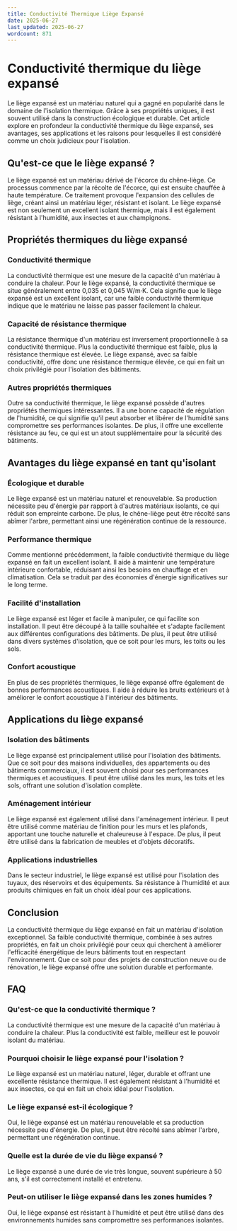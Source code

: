```yaml
---
title: Conductivité Thermique Liège Expansé
date: 2025-06-27
last_updated: 2025-06-27
wordcount: 871
---
```


# Conductivité thermique du liège expansé

Le liège expansé est un matériau naturel qui a gagné en popularité dans le domaine de l'isolation thermique. Grâce à ses propriétés uniques, il est souvent utilisé dans la construction écologique et durable. Cet article explore en profondeur la conductivité thermique du liège expansé, ses avantages, ses applications et les raisons pour lesquelles il est considéré comme un choix judicieux pour l'isolation.

## Qu'est-ce que le liège expansé ?

Le liège expansé est un matériau dérivé de l'écorce du chêne-liège. Ce processus commence par la récolte de l'écorce, qui est ensuite chauffée à haute température. Ce traitement provoque l'expansion des cellules de liège, créant ainsi un matériau léger, résistant et isolant. Le liège expansé est non seulement un excellent isolant thermique, mais il est également résistant à l'humidité, aux insectes et aux champignons.

## Propriétés thermiques du liège expansé

### Conductivité thermique

La conductivité thermique est une mesure de la capacité d'un matériau à conduire la chaleur. Pour le liège expansé, la conductivité thermique se situe généralement entre 0,035 et 0,045 W/m·K. Cela signifie que le liège expansé est un excellent isolant, car une faible conductivité thermique indique que le matériau ne laisse pas passer facilement la chaleur.

### Capacité de résistance thermique

La résistance thermique d'un matériau est inversement proportionnelle à sa conductivité thermique. Plus la conductivité thermique est faible, plus la résistance thermique est élevée. Le liège expansé, avec sa faible conductivité, offre donc une résistance thermique élevée, ce qui en fait un choix privilégié pour l'isolation des bâtiments.

### Autres propriétés thermiques

Outre sa conductivité thermique, le liège expansé possède d'autres propriétés thermiques intéressantes. Il a une bonne capacité de régulation de l'humidité, ce qui signifie qu'il peut absorber et libérer de l'humidité sans compromettre ses performances isolantes. De plus, il offre une excellente résistance au feu, ce qui est un atout supplémentaire pour la sécurité des bâtiments.

## Avantages du liège expansé en tant qu'isolant

### Écologique et durable

Le liège expansé est un matériau naturel et renouvelable. Sa production nécessite peu d'énergie par rapport à d'autres matériaux isolants, ce qui réduit son empreinte carbone. De plus, le chêne-liège peut être récolté sans abîmer l'arbre, permettant ainsi une régénération continue de la ressource.

### Performance thermique

Comme mentionné précédemment, la faible conductivité thermique du liège expansé en fait un excellent isolant. Il aide à maintenir une température intérieure confortable, réduisant ainsi les besoins en chauffage et en climatisation. Cela se traduit par des économies d'énergie significatives sur le long terme.

### Facilité d'installation

Le liège expansé est léger et facile à manipuler, ce qui facilite son installation. Il peut être découpé à la taille souhaitée et s'adapte facilement aux différentes configurations des bâtiments. De plus, il peut être utilisé dans divers systèmes d'isolation, que ce soit pour les murs, les toits ou les sols.

### Confort acoustique

En plus de ses propriétés thermiques, le liège expansé offre également de bonnes performances acoustiques. Il aide à réduire les bruits extérieurs et à améliorer le confort acoustique à l'intérieur des bâtiments.

## Applications du liège expansé

### Isolation des bâtiments

Le liège expansé est principalement utilisé pour l'isolation des bâtiments. Que ce soit pour des maisons individuelles, des appartements ou des bâtiments commerciaux, il est souvent choisi pour ses performances thermiques et acoustiques. Il peut être utilisé dans les murs, les toits et les sols, offrant une solution d'isolation complète.

### Aménagement intérieur

Le liège expansé est également utilisé dans l'aménagement intérieur. Il peut être utilisé comme matériau de finition pour les murs et les plafonds, apportant une touche naturelle et chaleureuse à l'espace. De plus, il peut être utilisé dans la fabrication de meubles et d'objets décoratifs.

### Applications industrielles

Dans le secteur industriel, le liège expansé est utilisé pour l'isolation des tuyaux, des réservoirs et des équipements. Sa résistance à l'humidité et aux produits chimiques en fait un choix idéal pour ces applications.

## Conclusion

La conductivité thermique du liège expansé en fait un matériau d'isolation exceptionnel. Sa faible conductivité thermique, combinée à ses autres propriétés, en fait un choix privilégié pour ceux qui cherchent à améliorer l'efficacité énergétique de leurs bâtiments tout en respectant l'environnement. Que ce soit pour des projets de construction neuve ou de rénovation, le liège expansé offre une solution durable et performante.

## FAQ

### Qu'est-ce que la conductivité thermique ?

La conductivité thermique est une mesure de la capacité d'un matériau à conduire la chaleur. Plus la conductivité est faible, meilleur est le pouvoir isolant du matériau.

### Pourquoi choisir le liège expansé pour l'isolation ?

Le liège expansé est un matériau naturel, léger, durable et offrant une excellente résistance thermique. Il est également résistant à l'humidité et aux insectes, ce qui en fait un choix idéal pour l'isolation.

### Le liège expansé est-il écologique ?

Oui, le liège expansé est un matériau renouvelable et sa production nécessite peu d'énergie. De plus, il peut être récolté sans abîmer l'arbre, permettant une régénération continue.

### Quelle est la durée de vie du liège expansé ?

Le liège expansé a une durée de vie très longue, souvent supérieure à 50 ans, s'il est correctement installé et entretenu.

### Peut-on utiliser le liège expansé dans les zones humides ?

Oui, le liège expansé est résistant à l'humidité et peut être utilisé dans des environnements humides sans compromettre ses performances isolantes.